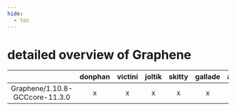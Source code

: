 ```yaml
---
hide:
  - toc
---
```


detailed overview of Graphene
=============================

| |donphan|victini|joltik|skitty|gallade|accelgor|swalot|doduo|
| :---: | :---: | :---: | :---: | :---: | :---: | :---: | :---: | :---: |
|Graphene/1.10.8-GCCcore-11.3.0|x|x|x|x|x|x|x|x|
